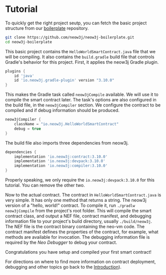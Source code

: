 # Tutorial

To quickly get the right project seutp, you can fetch the basic project structure from our
[boilerplate](https://github.com/neow3j/neow3j-boilerplate) repository. 

```bash
git clone https://github.com/neow3j/neow3j-boilerplate.git
cd neow3j-boilerplate
```

This basic project contains the `HelloWorldSmartContract.java` file that we will be compiling.
It also contains the `build.gradle` build file that controls Gradle's behavior for this project. 
First, it applies the neow3j Gradle plugin.

```groovy
plugins {
    id 'java'
    id 'io.neow3j.gradle-plugin' version "3.10.0"
}
```

This makes the Gradle task called `neow3jCompile` available. We will use it to compile the smart
contract later. The task's options are also configured in the build file, in the `neow3jCompiler`
section. We configure the contract to be compiled and if debug information should be produced.

```groovy
neow3jCompiler {
    className = "io.neow3j.HelloWorldSmartContract"
    debug = true
}
```

The build file also imports three dependencies from neow3j. 

```groovy
dependencies {
    implementation 'io.neow3j:contract:3.10.0'
    implementation 'io.neow3j:devpack:3.10.0'
    implementation 'io.neow3j:compiler:3.10.0'
}
```

Properly speaking, we only require the `io.neow3j:devpack:3.10.0` for this tutorial. You can
remove the other two.

Now to the actual contract. The contract in `HelloWorldSmartContract.java` is very simple. It has
only one method that returns a string. The neow3j version of a "hello, world!" contract. To
compile it, run `./gradlw neow3jCompile` from the project's root folder. This will compile the
smart contract class, and output a NEF file, contract manifest, and debugging information file to
your project's build directory, usually `./build/neow3j`.  
The NEF file is the contract binary containing the neo-vm code. The contract manifest defines the
properties of the contract, for example, what methods are available for invocation. The debugging
information file is required by the *Neo Debugger* to debug your contract. 

Congratulations you have setup and compiled your first smart contract!

For directions on where to find more information on contract deployment, debugging and other topics
go back to the [Introduction](smart_contract_development/introduction.md#introduction)).
